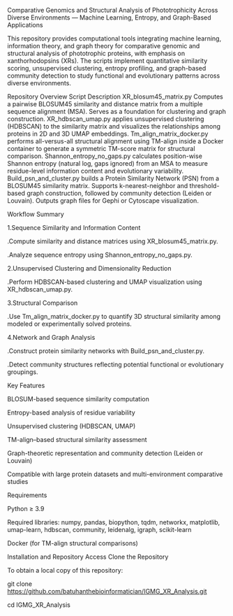 Comparative Genomics and Structural Analysis of Phototrophicity Across Diverse Environments — Machine Learning, Entropy, and Graph-Based Applications

This repository provides computational tools integrating machine learning, information theory, and graph theory for comparative genomic and structural analysis of phototrophic proteins, with emphasis on xanthorhodopsins (XRs).
The scripts implement quantitative similarity scoring, unsupervised clustering, entropy profiling, and graph-based community detection to study functional and evolutionary patterns across diverse environments.

Repository Overview
Script	Description
XR_blosum45_matrix.py	Computes a pairwise BLOSUM45 similarity and distance matrix from a multiple sequence alignment (MSA). Serves as a foundation for clustering and graph construction.
XR_hdbscan_umap.py applies unsupervised clustering (HDBSCAN) to the similarity matrix and visualizes the relationships among proteins in 2D and 3D UMAP embeddings.
Tm_align_matrix_docker.py	performs all-versus-all structural alignment using TM-align inside a Docker container to generate a symmetric TM-score matrix for structural comparison.
Shannon_entropy_no_gaps.py	calculates position-wise Shannon entropy (natural log, gaps ignored) from an MSA to measure residue-level information content and evolutionary variability.
Build_psn_and_cluster.py	builds a Protein Similarity Network (PSN) from a BLOSUM45 similarity matrix. Supports k-nearest-neighbor and threshold-based graph construction, followed by community detection (Leiden or Louvain). Outputs graph files for Gephi or Cytoscape visualization.

Workflow Summary

1.Sequence Similarity and Information Content

.Compute similarity and distance matrices using XR_blosum45_matrix.py.

.Analyze sequence entropy using Shannon_entropy_no_gaps.py.

2.Unsupervised Clustering and Dimensionality Reduction

.Perform HDBSCAN-based clustering and UMAP visualization using XR_hdbscan_umap.py.

3.Structural Comparison

.Use Tm_align_matrix_docker.py to quantify 3D structural similarity among modeled or experimentally solved proteins.

4.Network and Graph Analysis

.Construct protein similarity networks with Build_psn_and_cluster.py.

.Detect community structures reflecting potential functional or evolutionary groupings.

Key Features

BLOSUM-based sequence similarity computation

Entropy-based analysis of residue variability

Unsupervised clustering (HDBSCAN, UMAP)

TM-align–based structural similarity assessment

Graph-theoretic representation and community detection (Leiden or Louvain)

Compatible with large protein datasets and multi-environment comparative studies

Requirements

Python ≥ 3.9

Required libraries: numpy, pandas, biopython, tqdm, networkx, matplotlib, umap-learn, hdbscan, community, leidenalg, igraph, scikit-learn

Docker (for TM-align structural comparisons)

Installation and Repository Access
Clone the Repository

To obtain a local copy of this repository:

git clone https://github.com/batuhanthebioinformatician/IGMG_XR_Analysis.git

cd IGMG_XR_Analysis
